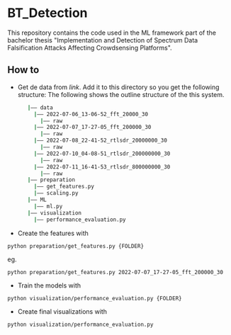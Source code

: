 # BT_Detection

This repository contains the code used in the ML framework part of the bachelor thesis "Implementation and Detection of Spectrum Data Falsification Attacks Affecting Crowdsensing Platforms".

## How to 

* Get de data from *link*. Add it to this directory so you get the following structure:
The following shows the outline structure of the this system.
   ```bash
      |—— data
        |—— 2022-07-06_13-06-52_fft_20000_30
          |—— raw
        |—— 2022-07-07_17-27-05_fft_200000_30
          |—— raw
        |—— 2022-07-08_22-41-52_rtlsdr_20000000_30
          |—— raw
        |—— 2022-07-10_04-08-51_rtlsdr_200000000_30
          |—— raw
        |—— 2022-07-11_16-41-53_rtlsdr_800000000_30
          |—— raw
      |—— preparation
        |—— get_features.py
        |—— scaling.py
      |—— ML
        |—— ml.py
      |—— visualization
        |—— performance_evaluation.py
   ```
   
* Create the features with
```
python preparation/get_features.py {FOLDER}
```
eg. 
```
python preparation/get_features.py 2022-07-07_17-27-05_fft_200000_30
```

* Train the models with
```
python visualization/performance_evaluation.py {FOLDER}
```

* Create final visualizations with
```
python visualization/performance_evaluation.py
```
